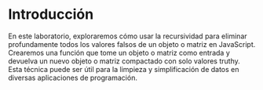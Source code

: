 # Introducción

En este laboratorio, exploraremos cómo usar la recursividad para eliminar profundamente todos los valores falsos de un objeto o matriz en JavaScript. Crearemos una función que tome un objeto o matriz como entrada y devuelva un nuevo objeto o matriz compactado con solo valores truthy. Esta técnica puede ser útil para la limpieza y simplificación de datos en diversas aplicaciones de programación.
